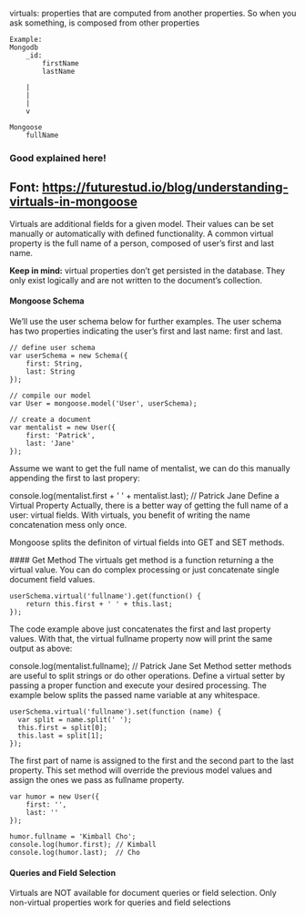 virtuals: properties that are computed from another properties.
So when you ask something, is composed from other properties

	Example:
	Mongodb
		_id:
			firstName
			lastName
		
		|
		|
		|
		v

	Mongoose
		fullName


### Good explained here!
Font: https://futurestud.io/blog/understanding-virtuals-in-mongoose
---

Virtuals are additional fields for a given model. Their values can be set manually or automatically with defined functionality. A common virtual property is the full name of a person, composed of user’s first and last name.

**Keep in mind:** virtual properties don’t get persisted in the database. They only exist logically and are not written to the document’s collection.

#### Mongoose Schema
We’ll use the user schema below for further examples. The user schema has two properties indicating the user’s first and last name: first and last.

	// define user schema
	var userSchema = new Schema({
	    first: String,
	    last: String
	});

	// compile our model
	var User = mongoose.model('User', userSchema);

	// create a document
	var mentalist = new User({
	    first: 'Patrick',
	    last: 'Jane'
	});

Assume we want to get the full name of mentalist, we can do this manually appending the first to last propery:

console.log(mentalist.first + ' ' + mentalist.last); // Patrick Jane
Define a Virtual Property
Actually, there is a better way of getting the full name of a user: virtual fields. With virtuals, you benefit of writing the name concatenation mess only once.

Mongoose splits the definiton of virtual fields into GET and SET methods.

#### Get Method
The virtuals get method is a function returning a the virtual value. You can do complex processing or just concatenate single document field values.

	userSchema.virtual('fullname').get(function() {
	    return this.first + ' ' + this.last;
	});

The code example above just concatenates the first and last property values. With that, the virtual fullname property now will print the same output as above:

console.log(mentalist.fullname); // Patrick Jane
Set Method
setter methods are useful to split strings or do other operations. Define a virtual setter by passing a proper function and execute your desired processing. The example below splits the passed name variable at any whitespace.

	userSchema.virtual('fullname').set(function (name) {
	  var split = name.split(' ');
	  this.first = split[0];
	  this.last = split[1];
	});

The first part of name is assigned to the first and the second part to the last property. This set method will override the previous model values and assign the ones we pass as fullname property.

	var humor = new User({
	    first: '',
	    last: ''
	});

	humor.fullname = 'Kimball Cho';
	console.log(humor.first); // Kimball
	console.log(humor.last);  // Cho

#### Queries and Field Selection

Virtuals are NOT available for document queries or field selection. Only non-virtual properties work for queries and field selections